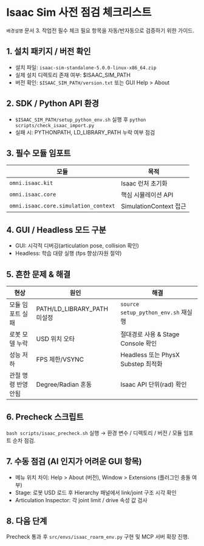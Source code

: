# Isaac Sim 사전 점검 체크리스트

`배경설명` 문서 3. 작업전 필수 체크 필요 항목을 자동/반자동으로 검증하기 위한 가이드.

## 1. 설치 패키지 / 버전 확인
- 설치 파일: `isaac-sim-standalone-5.0.0-linux-x86_64.zip`
- 실제 설치 디렉토리 존재 여부: $ISAAC_SIM_PATH
- 버전 확인: `$ISAAC_SIM_PATH/version.txt` 또는 GUI Help > About

## 2. SDK / Python API 환경
- `$ISAAC_SIM_PATH/setup_python_env.sh` 실행 후 `python scripts/check_isaac_import.py`
- 실패 시: PYTHONPATH, LD_LIBRARY_PATH 누락 여부 점검

## 3. 필수 모듈 임포트
| 모듈 | 목적 |
|------|------|
| `omni.isaac.kit` | Isaac 런처 초기화 |
| `omni.isaac.core` | 핵심 시뮬레이션 API |
| `omni.isaac.core.simulation_context` | SimulationContext 접근 |

## 4. GUI / Headless 모드 구분
- GUI: 시각적 디버깅(articulation pose, collision 확인)
- Headless: 학습 대량 실행 (fps 향상/자원 절약)

## 5. 흔한 문제 & 해결
| 현상 | 원인 | 해결 |
|------|------|------|
| 모듈 임포트 실패 | PATH/LD_LIBRARY_PATH 미설정 | `source setup_python_env.sh` 재실행 |
| 로봇 모델 누락 | USD 위치 오타 | 절대경로 사용 & Stage Console 확인 |
| 성능 저하 | FPS 제한/VSYNC | Headless 또는 PhysX Substep 최적화 |
| 관절 명령 반영 안됨 | Degree/Radian 혼동 | Isaac API 단위(rad) 확인 |

## 6. Precheck 스크립트
`bash scripts/isaac_precheck.sh` 실행 → 환경 변수 / 디렉토리 / 버전 / 모듈 임포트 순차 점검.

## 7. 수동 점검 (AI 인지가 어려운 GUI 항목)
- 메뉴 위치 차이: Help > About (버전), Window > Extensions (플러그인 충돌 여부)
- Stage: 로봇 USD 로드 후 Hierarchy 패널에서 link/joint 구조 시각 확인
- Articulation Inspector: 각 joint limit / drive 속성 값 검사

## 8. 다음 단계
Precheck 통과 후 `src/envs/isaac_roarm_env.py` 구현 및 MCP 서버 확장 진행.
